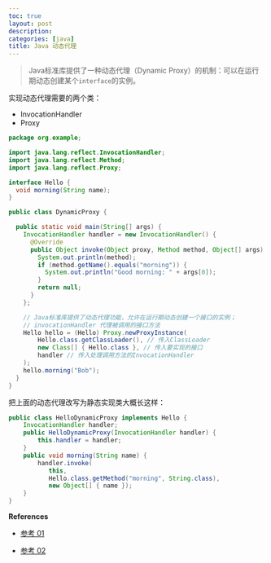 ```yaml
---
toc: true
layout: post
description: 
categories: [java]
title: Java 动态代理
---
```


> Java标准库提供了一种动态代理（Dynamic Proxy）的机制：可以在运行期动态创建某个`interface`的实例。

实现动态代理需要的两个类：

- InvocationHandler
- Proxy

```java
package org.example;

import java.lang.reflect.InvocationHandler;
import java.lang.reflect.Method;
import java.lang.reflect.Proxy;

interface Hello {
  void morning(String name);
}

public class DynamicProxy {

  public static void main(String[] args) {
    InvocationHandler handler = new InvocationHandler() {
      @Override
      public Object invoke(Object proxy, Method method, Object[] args) throws Throwable {
        System.out.println(method);
        if (method.getName().equals("morning")) {
          System.out.println("Good morning: " + args[0]);
        }
        return null;
      }
    };

    // Java标准库提供了动态代理功能，允许在运行期动态创建一个接口的实例；
    // invocationHandler 代理被调用的接口方法
    Hello hello = (Hello) Proxy.newProxyInstance(
        Hello.class.getClassLoader(), // 传入ClassLoader
        new Class[] { Hello.class }, // 传入要实现的接口
        handler // 传入处理调用方法的InvocationHandler
    );
    hello.morning("Bob");
  }
}
```



把上面的动态代理改写为静态实现类大概长这样：

```java
public class HelloDynamicProxy implements Hello {
    InvocationHandler handler;
    public HelloDynamicProxy(InvocationHandler handler) {
        this.handler = handler;
    }
    public void morning(String name) {
        handler.invoke(
           this,
           Hello.class.getMethod("morning", String.class),
           new Object[] { name });
    }
}
```



**References**

* [参考 01](https://www.logicbig.com/tutorials/core-java-tutorial/java-dynamic-proxies/runtime-interface-implementation.html)

* [参考 02](https://www.liaoxuefeng.com/wiki/1252599548343744/1264804593397984#0)

  